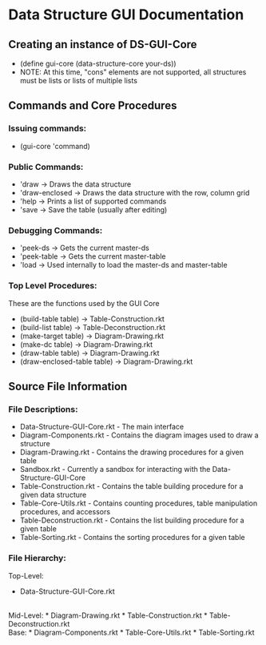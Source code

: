 # Data Structure GUI Documentation
## Creating an instance of DS-GUI-Core
* (define gui-core (data-structure-core your-ds))
* NOTE: At this time, "cons" elements are not supported, all structures must be lists or lists of multiple lists

## Commands and Core Procedures
### Issuing commands:
* (gui-core 'command)

### Public Commands:
* 'draw -> Draws the data structure
* 'draw-enclosed -> Draws the data structure with the row, column grid
* 'help -> Prints a list of supported commands
* 'save -> Save the table (usually after editing)

### Debugging Commands:
* 'peek-ds -> Gets the current master-ds
* 'peek-table -> Gets the current master-table
* 'load -> Used internally to load the master-ds and master-table

### Top Level Procedures:
These are the functions used by the GUI Core
* (build-table table) -> Table-Construction.rkt
* (build-list table) -> Table-Deconstruction.rkt
* (make-target table) -> Diagram-Drawing.rkt
* (make-dc table) -> Diagram-Drawing.rkt
* (draw-table table) -> Diagram-Drawing.rkt
* (draw-enclosed-table table) -> Diagram-Drawing.rkt

## Source File Information
### File Descriptions:
* Data-Structure-GUI-Core.rkt - The main interface
* Diagram-Components.rkt - Contains the diagram images used to draw a structure
* Diagram-Drawing.rkt - Contains the drawing procedures for a given table
* Sandbox.rkt - Currently a sandbox for interacting with the Data-Structure-GUI-Core
* Table-Construction.rkt - Contains the table building procedure for a given data structure
* Table-Core-Utils.rkt - Contains counting procedures, table manipulation procedures, and accessors
* Table-Deconstruction.rkt - Contains the list building procedure for a given table
* Table-Sorting.rkt - Contains the sorting procedures for a given table

### File Hierarchy:
Top-Level:
* Data-Structure-GUI-Core.rkt
<br>
Mid-Level:
* Diagram-Drawing.rkt
* Table-Construction.rkt
* Table-Deconstruction.rkt
<br>
Base:
* Diagram-Components.rkt
* Table-Core-Utils.rkt
* Table-Sorting.rkt

